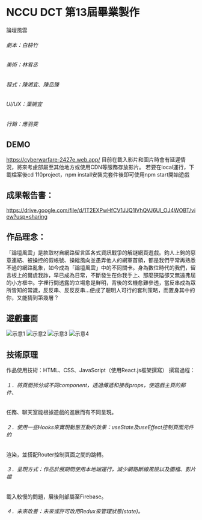 # NCCU DCT 第13屆畢業製作

論壇風雲

###### 劇本：白耕竹
###### 美術：林宥丞
###### 程式：陳湘宜、陳品臻
###### UI/UX：葉婉宜
###### 行銷：應羽雯

## DEMO
https://cyberwarfare-2427e.web.app/
目前在載入影片和圖片時會有延遲情況，將來考慮部屬至其他地方或使用CDN等服務存放影片。
若要在local運行，下載檔案後cd 110project，npm install安裝完套件後即可使用npm start開始遊戲

## 成果報告書：
https://drive.google.com/file/d/1T2EXPwHfCV1JJQ1lVhQVJ6Ul_OJ4WOBT/view?usp=sharing



## 作品理念：
「論壇風雲」是款取材自網路留言區各式資訊戰爭的解謎網頁遊戲。釣人上鉤的惡意連結、被操控的假帳號、操縱風向並愚弄他人的網軍首領，都是我們平常再熟悉不過的網路亂象，如今成為「論壇風雲」中的不同關卡。身為數位時代的我們，留言板上的爾虞我詐，早已成為日常，不斷發生在你我手上、那麼狹隘卻又無遠弗屆的小方框中。字裡行間透露的立場愈是鮮明，背後的玄機愈難參透，當反串成為眾所皆知的常識，反反串、反反反串…便成了聰明人可行的套利策略，而置身其中的你，又能猜到第幾層？

## 遊戲畫面

![示意1](https://user-images.githubusercontent.com/41126704/172052496-77efa3db-55f0-424a-8c1e-494de96b1bb2.png)
![示意2](https://user-images.githubusercontent.com/41126704/172052266-7e66fa1e-3025-4c2d-8d1b-a9931f6ed6c9.png)
![示意3](https://user-images.githubusercontent.com/41126704/172052493-90c78d48-9910-459d-91c6-322c6dcbe1c5.png)
![示意4](https://user-images.githubusercontent.com/41126704/172052495-b2b5b1d1-5742-4bc0-a0d0-f9d3bb368969.png)



## 技術原理
作品使用技術：HTML、CSS、JavaScript（使用React.js框架撰寫）
撰寫過程：
###### １．將頁面拆分成不同component，透過傳遞和接收props，使遊戲主頁的郵件、
任務、聊天室能根據遊戲的進展而有不同呈現。
###### ２．使用一些Hooks來實現動態互動的效果：useState及useEffect控制頁面元件的
渲染，並搭配Router控制頁面之間的跳轉。
###### ３．呈現方式：作品於展期間使用本地端運行，減少網路斷線風險以及圖檔、影片檔
載入較慢的問題，展後則部屬至Firebase。
###### ４．未來改善：未來或許可改用Redux來管理狀態(state)。





